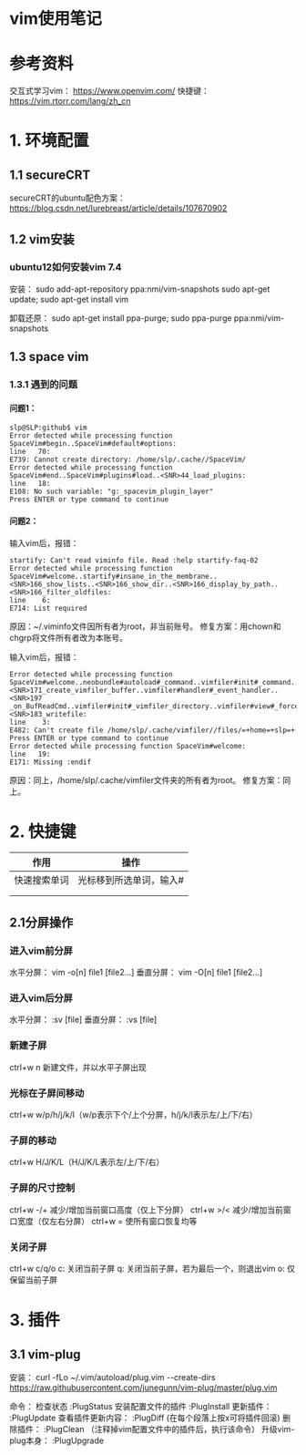 # vim使用笔记

# 参考资料

交互式学习vim：  https://www.openvim.com/
快捷键：  https://vim.rtorr.com/lang/zh_cn

# 1. 环境配置

## 1.1 secureCRT

secureCRT的ubuntu配色方案：
https://blog.csdn.net/lurebreast/article/details/107670902

## 1.2 vim安装

### ubuntu12如何安装vim 7.4

安装：
sudo add-apt-repository ppa:nmi/vim-snapshots
sudo apt-get update; sudo apt-get install vim

卸载还原：
sudo apt-get install ppa-purge; sudo ppa-purge ppa:nmi/vim-snapshots

## 1.3 space vim

### 1.3.1 遇到的问题

#### 问题1：
```
slp@SLP:github$ vim
Error detected while processing function SpaceVim#begin..SpaceVim#default#options:
line   70:
E739: Cannot create directory: /home/slp/.cache//SpaceVim/
Error detected while processing function SpaceVim#end..SpaceVim#plugins#load..<SNR>44_load_plugins:
line   18:
E108: No such variable: "g:_spacevim_plugin_layer"
Press ENTER or type command to continue
```

#### 问题2：

输入vim后，报错：
```
startify: Can't read viminfo file. Read :help startify-faq-02
Error detected while processing function SpaceVim#welcome..startify#insane_in_the_membrane..<SNR>166_show_lists..<SNR>166_show_dir..<SNR>166_display_by_path..<SNR>166_filter_oldfiles:
line    6:
E714: List required
```
原因：~/.viminfo文件因所有者为root，非当前账号。
修复方案：用chown和chgrp将文件所有者改为本账号。

输入vim后，报错：
```
Error detected while processing function SpaceVim#welcome..neobundle#autoload#_command..vimfiler#init#_command..vimfiler#init#_start..<SNR>171_create_vimfiler_buffer..vimfiler#handler#_event_handler..<SNR>197
_on_BufReadCmd..vimfiler#init#_vimfiler_directory..vimfiler#view#_force_redraw_all_vimfiler..vimfiler#view#_force_redraw_screen..<SNR>183_writefile:
line    3:
E482: Can't create file /home/slp/.cache/vimfiler//files/=+home=+slp=+
Press ENTER or type command to continue
Error detected while processing function SpaceVim#welcome:
line   19:
E171: Missing :endif
```
原因：同上，/home/slp/.cache/vimfiler文件夹的所有者为root。
修复方案：同上。

# 2. 快捷键

| 作用         | 操作                    |
| ------------ | ----------------------- |
| 快速搜索单词 | 光标移到所选单词，输入# |
|              |                         |
|              |                         |

## 2.1分屏操作
### 进入vim前分屏
水平分屏：
vim -o[n] file1 [file2...]
垂直分屏：
vim -O[n] file1 [file2...]

### 进入vim后分屏
水平分屏：
:sv [file]
垂直分屏：
:vs [file]

### 新建子屏

ctrl+w n 新建文件，并以水平子屏出现

### 光标在子屏间移动
ctrl+w  w/p/h/j/k/l（w/p表示下个/上个分屏，h/j/k/l表示左/上/下/右）

### 子屏的移动
ctrl+w  H/J/K/L（H/J/K/L表示左/上/下/右）

### 子屏的尺寸控制
ctrl+w -/+ 减少/增加当前窗口高度（仅上下分屏）
ctrl+w >/< 减少/增加当前窗口宽度（仅左右分屏）
ctrl+w = 使所有窗口恢复均等

### 关闭子屏
ctrl+w c/q/o
c: 关闭当前子屏
q: 关闭当前子屏，若为最后一个，则退出vim
o: 仅保留当前子屏

# 3. 插件

## 3.1 vim-plug
安装：
curl -fLo ~/.vim/autoload/plug.vim --create-dirs https://raw.githubusercontent.com/junegunn/vim-plug/master/plug.vim

命令：
检查状态    :PlugStatus
安装配置文件的插件    :PlugInstall
更新插件：    :PlugUpdate
查看插件更新内容：    :PlugDiff (在每个段落上按x可将插件回滚)
删除插件：    :PlugClean （注释掉vim配置文件中的插件后，执行该命令）
升级vim-plug本身：    :PlugUpgrade

